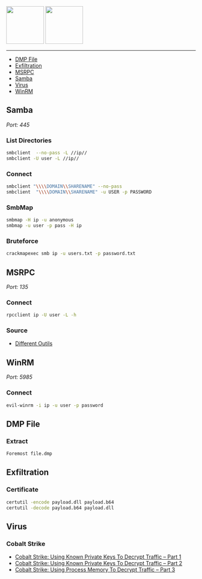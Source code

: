 <img height="100px" src="https://user-images.githubusercontent.com/28403617/172732896-97a2e867-7e5a-473d-afd4-c00a0378b7ac.svg#gh-light-mode-only" />
<img height="100px" src="https://user-images.githubusercontent.com/28403617/172732894-5a754b66-c657-4830-8a88-6f7d6b0956da.svg#gh-dark-mode-only" />

---

- [DMP File](#dmp-file)
- [Exfiltration](#exfiltration)
- [MSRPC](#msrpc)
- [Samba](#samba)
- [Virus](#virus)
- [WinRM](#winrm)

## Samba
*Port: 445*

### List Directories
```bash
smbclient  --no-pass -L //ip//
smbclient -U user -L //ip//
```

### Connect
```bash
smbclient "\\\\DOMAIN\\SHARENAME" --no-pass
smbclient  "\\\\DOMAIN\\SHARENAME" -u USER -p PASSWORD
```

### SmbMap
```bash
smbmap -H ip -u anonymous
smbmap -u user -p pass -H ip
```

### Bruteforce
```bash
crackmapexec smb ip -u users.txt -p password.txt
```

## MSRPC
*Port: 135*

### Connect
```bash
rpcclient ip -U user -L -h
```

### Source
- [Different Outils](https://www.hackingarticles.in/impacket-guide-smb-msrpc/)

## WinRM
*Port: 5985*

### Connect
```bash
evil-winrm -i ip -u user -p password
```

## DMP File
### Extract
```bash
Foremost file.dmp
```

## Exfiltration
### Certificate
```cmd
certutil -encode payload.dll payload.b64
certutil -decode payload.b64 payload.dll
```

## Virus
### Cobalt Strike
- [Cobalt Strike: Using Known Private Keys To Decrypt Traffic – Part 1](https://blog.nviso.eu/2021/10/21/cobalt-strike-using-known-private-keys-to-decrypt-traffic-part-1/)
- [Cobalt Strike: Using Known Private Keys To Decrypt Traffic – Part 2](https://blog.nviso.eu/2021/10/27/cobalt-strike-using-known-private-keys-to-decrypt-traffic-part-2/)
- [Cobalt Strike: Using Process Memory To Decrypt Traffic – Part 3](https://blog.nviso.eu/2021/11/03/cobalt-strike-using-process-memory-to-decrypt-traffic-part-3/)
